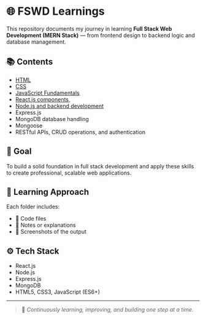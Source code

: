 # 🌐 FSWD Learnings

This repository documents my journey in learning **Full Stack Web Development (MERN Stack)** — from frontend design to backend logic and database management.

## 📚 Contents
- [HTML]()
- [CSS](https://github.com/Hemachandhar-n/FSWD_Learnings/blob/7c6bede0ac8a60f91ea97888a412385cbf59bebf/CSS/CSS%20LSIT%20OF%20PROGRAMS.md)
- [JavaScript Fundamentals](https://github.com/Hemachandhar-n/FSWD_Learnings/blob/5609abe4fa325c04c6f1fda3ae537b04cad50356/HTML/contant.md)
- [React.js components,]()
- [Node.js and  backend development]()
- Express.js
- MongoDB database handling 
- Mongoose  
- RESTful APIs, CRUD operations, and authentication   

## 🎯 Goal
To build a solid foundation in full stack development and apply these skills to create professional, scalable web applications.

## 🧠 Learning Approach
Each folder includes:
- 📄 Code files  
- 📝 Notes or explanations  
- 📸 Screenshots of the output  

## ⚙️ Tech Stack
- React.js  
- Node.js  
- Express.js  
- MongoDB  
- HTML5, CSS3, JavaScript (ES6+)

---

> 🌱 *Continuously learning, improving, and building one step at a time.*
